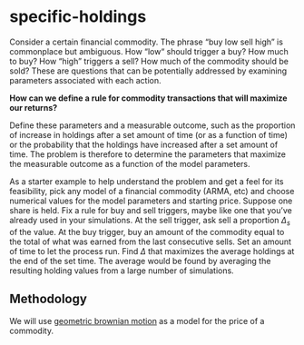# specific-holdings

Consider a certain financial commodity. The phrase “buy low sell high” is commonplace but ambiguous. How “low“ should trigger a buy? How much to buy? How “high” triggers a sell? How much of the commodity should be sold? These are questions that can be potentially addressed by examining parameters associated with each action. 

**How can we define a rule for commodity transactions that will maximize our returns?**

Define these parameters and a measurable outcome, such as the proportion of increase in holdings after a set amount of time (or as a function of time) or the probability that the holdings have increased after a set amount of time. The problem is therefore to determine the parameters that maximize the measurable outcome as a function of the model parameters.

As a starter example to help understand the problem and get a feel for its feasibility, pick any model of a financial commodity (ARMA, etc) and choose numerical values for the model parameters and starting price. Suppose one share is held. Fix a rule for buy and sell triggers, maybe like one that you’ve already used in your simulations. At the sell trigger, ask sell a proportion $\Delta _s$ of the value. At the buy trigger, buy an amount of the commodity equal to the total of what was earned from the last consecutive sells. Set an amount of time to let the process run. Find $\Delta$ that maximizes the average holdings at the end of the set time. The average would be found by averaging the resulting holding values from a large number of simulations.

## Methodology

We will use [geometric brownian motion](https://stats.libretexts.org/Bookshelves/Probability_Theory/Probability_Mathematical_Statistics_and_Stochastic_Processes_(Siegrist)/18%3A_Brownian_Motion/18.04%3A_Geometric_Brownian_Motion) as a model for the price of a commodity.

